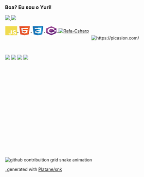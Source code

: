 ### Boa? Eu sou o Yuri!

<div>
  <a href="https://github.com/askovie">
    <img height="180em" src="https://github-readme-stats.vercel.app/api?username=askovie&show_icons=true&theme=dracula&include_all_commits-true&count_private-true" />
    <img height="180em" src="https://github-readme-stats.vercel.app/api/top-langs/?username=askovie&layout=compact&langs_count=16&theme=dracula" />
</div>




<div style="display: inline_block"><br>
  <img align="center" alt="Rafa-Js" height="30" width="40" src="https://raw.githubusercontent.com/devicons/devicon/master/icons/javascript/javascript-plain.svg">

  <img align="center" alt="Rafa-HTML" height="30" width="40" src="https://raw.githubusercontent.com/devicons/devicon/master/icons/html5/html5-original.svg">
  <img align="center" alt="Rafa-CSS" height="30" width="40" src="https://raw.githubusercontent.com/devicons/devicon/master/icons/css3/css3-original.svg">

  <img align="center" alt="Rafa-Csharp" height="30" width="40" src="https://raw.githubusercontent.com/devicons/devicon/master/icons/csharp/csharp-original.svg">


<img align="center" alt="Rafa-Csharp" height="30" width="40" src="https://cdn.jsdelivr.net/gh/devicons/devicon/icons/adonisjs/adonisjs-original.svg" />

  <br>
<a href="https://picasion.com/"><img align="right" src="https://i.picasion.com/pic92/ae657a30cebe9e9df27d0f555db7e7d4.gif" width="220" height="400" border="0"  alt="https://picasion.com/" /></a><br /><a href="https://picasion.com/"></a>

<br>   
</div>

  

  
  ##
 
<div> 
 
  <a href="https://instagram.com/ys.glim" target="_blank"><img src="https://img.shields.io/badge/-Instagram-%23E4405F?style=for-the-badge&logo=instagram&logoColor=white" target="_blank"></a>
 <a href="https://discord.gg/askovie" target="_blank"><img src="https://img.shields.io/badge/Discord-7289DA?style=for-the-badge&logo=discord&logoColor=white" target="_blank"></a> 
  <a href = "mailto:ygalvaolima@gmail.com"><img src="https://img.shields.io/badge/-Gmail-%23333?style=for-the-badge&logo=gmail&logoColor=white" target="_blank"></a>
  <a href="https://www.linkedin.com/in/y-lima-4656482a3/" target="_blank"><img src="https://img.shields.io/badge/-LinkedIn-%230077B5?style=for-the-badge&logo=linkedin&logoColor=white" target="_blank"></a> 
  
</div>



<pictures>
<source media="(prefers-color-scgeme:dark)"
srcet="https://raw.githubusercontent.com/askovie/askovie/output/github-contribution-grid-snake-dark.svg">
<source media="(prefers-color-scheme: light)"
srcset="https://raw.githubusercontent.com/askovie/askovie/output/github-contribuition-grid-snake.svg">
<img alt="github contribuition grid snake animation"
srcset="https://raw.githubusercontent.com/askovie/askovie/output/github-contribuition-grid-snake.svg">
</picture>

_generated with [Platane/snk](https://github.com/Planet/snk)


